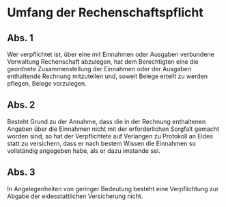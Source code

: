 # Umfang der Rechenschaftspflicht



## Abs. 1

 Wer verpflichtet ist, über eine mit Einnahmen oder Ausgaben verbundene Verwaltung Rechenschaft abzulegen, hat dem Berechtigten eine die geordnete Zusammenstellung der Einnahmen oder der Ausgaben enthaltende Rechnung mitzuteilen und, soweit Belege erteilt zu werden pflegen, Belege vorzulegen.

## Abs. 2

 Besteht Grund zu der Annahme, dass die in der Rechnung enthaltenen Angaben über die Einnahmen nicht mit der erforderlichen Sorgfalt gemacht worden sind, so hat der Verpflichtete auf Verlangen zu Protokoll an Eides statt zu versichern, dass er nach bestem Wissen die Einnahmen so vollständig angegeben habe, als er dazu imstande sei.

## Abs. 3

 In Angelegenheiten von geringer Bedeutung besteht eine Verpflichtung zur Abgabe der eidesstattlichen Versicherung nicht. 

